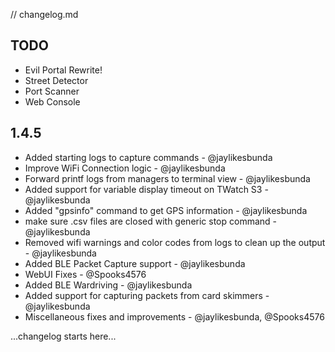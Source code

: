 // changelog.md 

## TODO
- Evil Portal Rewrite!
- Street Detector
- Port Scanner
- Web Console


## 1.4.5
- Added starting logs to capture commands - @jaylikesbunda
- Improve WiFi Connection logic - @jaylikesbunda
- Forward printf logs from managers to terminal view - @jaylikesbunda
- Added support for variable display timeout on TWatch S3 - @jaylikesbunda
- Added "gpsinfo" command to get GPS information - @jaylikesbunda
- make sure .csv files are closed with generic stop command - @jaylikesbunda
- Removed wifi warnings and color codes from logs to clean up the output - @jaylikesbunda
- Added BLE Packet Capture support - @jaylikesbunda
- WebUI Fixes - @Spooks4576
- Added BLE Wardriving - @jaylikesbunda
- Added support for capturing packets from card skimmers - @jaylikesbunda
- Miscellaneous fixes and improvements - @jaylikesbunda, @Spooks4576

...changelog starts here... 
